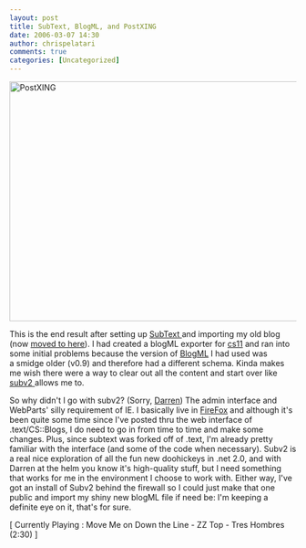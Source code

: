 ```yaml
---
layout: post
title: SubText, BlogML, and PostXING
date: 2006-03-07 14:30
author: chrispelatari
comments: true
categories: [Uncategorized]
---
```

<a href="http://chrispelatari.files.wordpress.com/2006/03/postxing.png"><img class="alignnone size-full wp-image-1159" alt="PostXING" src="http://chrispelatari.files.wordpress.com/2006/03/postxing.png" width="593" height="420" /></a>

This is the end result after setting up <a href="http://subtextproject.com/">SubText </a>and importing my old blog (now <a href="http://chrisfrazier.net/cs11">moved to here</a>). I had created a blogML
exporter for <a href="http://communityserver.org">cs11</a> and ran into
some initial problems because the version of <a href="http://blogml.com">BlogML</a> I had used was a smidge older
(v0.9) and therefore had a different schema. Kinda makes me wish there were
a way to clear out all the content and start over like <a href="http://projectdistributor.net/Projects/Project.aspx?projectId=131">subv2
</a>allows me to.

So why didn't I go with subv2? (Sorry, <a href="http://markitup.com">Darren</a>) The admin interface and WebParts' silly
requirement of IE. I basically live in <a href="http://getfirefox.com">FireFox</a> and although it's been quite some
time since I've posted thru the web interface of .text/CS::Blogs, I do need to
go in from time to time and make some changes. Plus, since subtext was forked
off of .text, I'm already pretty familiar with the interface (and some of the
code when necessary). Subv2 is a real nice exploration of all the fun new
doohickeys in .net 2.0, and with Darren at the helm you know it's high-quality
stuff, but I need something that works for me in the environment I choose to
work with. Either way, I've got an install of Subv2 behind the firewall so I
could just make that one public and import my shiny new blogML file if need be:
I'm keeping a definite eye on it, that's for sure.
<p class="media">[ Currently Playing : Move Me on Down the Line - ZZ Top - Tres
Hombres (2:30) ]</p>
